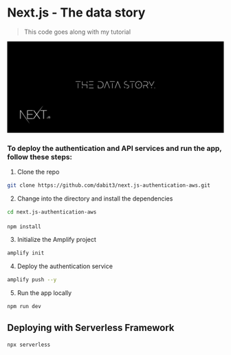 # Next.js - The data story

> This code goes along with my tutorial []()

![Next.js - The data story](header.jpg)

### To deploy the authentication and API services and run the app, follow these steps:

1. Clone the repo

```sh
git clone https://github.com/dabit3/next.js-authentication-aws.git
```

2. Change into the directory and install the dependencies

```sh
cd next.js-authentication-aws

npm install
```

3. Initialize the Amplify project

```sh
amplify init
```

4. Deploy the authentication service

```sh
amplify push --y
```

5. Run the app locally

```sh
npm run dev
```

## Deploying with Serverless Framework

```sh
npx serverless
```